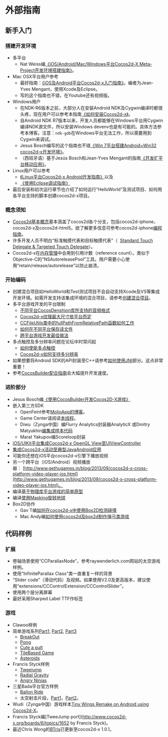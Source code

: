 # 外部指南

## 新手入门
### 搭建开发环境

- 多平台
	- Nat Weiss编[《iOS/Android/Mac/Windows平台Cocos2d-X Meta-Project开发环境搭建指南》](http://paralaxer.com/cocos2d-x-project-setup/)。
- Mac OSX平台用户参考
	- 最好指南：[《iOS及Android平台Cocos2d-x入门指南》](http://www.raywenderlich.com/11283/cocos2d-x-for-ios-and-android-getting-started)。编者为Jean-Yves Mengant，使用Xcode及Eclipse。
	- 写的这个指南也不错，在Youtube还有视频版。
- Windows用户
	- 在NDK-R6版本之前，大部分人在安装Android NDK及Cygwin编译时都很头疼，现在用户可以参考本指南[《如何安装Cocos2d-x》](http://www.multigesture.net/articles/how-to-setup-cocos2d-x-windows-and-android/)。
	- 自Android NDK R7版本以来，开发人员都能够在Windows平台用Cygwin编译NDK源文件，所以安装Windows devenv也是有可能的。具体方法参考本博客。注意：`ndk-gdb`在Windows平台无法工作，所以需要用到Cygwin来调试。
	- Jesus Bosch编写的这个指南也不错[《Win 7平台搭建Android+Win32 cocos2d-x开发环境》](http://www.jesusbosch.com/2012/06/how-to-set-up-android-and-win32-cocos2d.html)。
	- （西班牙语）基于Jesús Bosch和Jean-Yves Mengant的指南[《开发扩平台移动应用》](http://www.maestrosdelweb.com/editorial/cocos2d-x-desarrollo-de-aplicaciones-moviles-multiplataforma/)。
- Linux用户可以参考
	- [《Linux平台Cocos2d-x Android开发指南》](http://blog.plicatibu.com/developing-with-cocos2d-x-for-android-on-linux/)以及
	- [《使用Eclipse调试指南》](http://blog.plicatibu.com/how-to-debug-cocos2d-x-and-java-code-using-eclipse/)
- 最后安装和初次运行章节也介绍了如何运行“HelloWorld”及测试项目、如何用各平台支持的脚本创建cocos2d-x项目。

### 概念须知

- [Cocos2d基本概念](http://www.cocos2d-iphone.org/wiki/doku.php/prog_guide:basic_concepts)基本涵盖了cocos2d各个分支，包括cocos2d-iphone、cocos2d-x及cocos2d-html5。欲了解更多信息可参考cocos2d-iphone[编程指南](http://www.cocos2d-iphone.org/wiki/doku.php/prog_guide:index)。
- 许多开发人员不明白“标准触摸代表和目标触摸代表”（  [Standard Touch Delegate & Targeted Touch Delegate](http://www.cocos2d-iphone.org/wiki/doku.php/tips:touchdelegates?s[]=touch&s[]=delegate)）。
- Cocos2d-x在[内存管理](http://)中会用到引用计数（reference count）。类似于Objective-C的“NSAutoreleasePool”工具。用户需要小心使用“retain/release/autorelease”以防止崩溃。

### 开始编码

- 创建混合项目如HelloWorld和Test测试项目不会自动支持Xcode及VS等集成开发环境。如需开发支持该集成环境的混合项目，请参考[创建混合项目](http://)。
- 多平台游戏开发的平台限制
	- [不同平台CocosDenshion库所支持的音频格式](http://)
	- [Cocos2d-x纹理最大尺寸依平台而定](http://)
	- [CCFileUtils类中的fullPathFromRelativePath函数如何工作](http://)
	- [如何在不同平台保存读文件](http://)
	- [跨平台游戏开发最佳做法](http://)
- 多点触控及多分辨率问题在论坛中时常问起
	- [如何使能多点触控](http://)
	- [Cocos2d-x如何支持多分辨率](http://)
- 如果想要将Android SDK的API封装至C++请参考[如何使用JNI](http://)部分。这点非常重要！
- 参考[CocosBuilder配合指南](http://)会大幅提升开发速度。

### 进阶部分

- Jesus Bosch编[《使用CocosBuilder开发Cocos2D-X游戏》](http://www.plungeinteractive.com/)
- 嵌入第三方SDK
	- OpenFeint参考[MolioApp的博客](http://blog.molioapp.com/2011/11/openfeint-and-admob-integrated-with.html)。
	- Game Center请阅读[本线程](http://www.cocos2d-x.org/forums/6/topics/6891)。
	- Diwu（Zynga中国）编Flurry Analytics封装器AnalyticX 或Dmitry Matyukhin[编集成样本代码](http://www.cocos2d-x.org/forums/6/topics/8518)
	- Marat Yakupov编Scoreloop封装
- [iOS/UIKit平台集成Cocos2d-x OpenGL View至UIViewController](http://jpsarda.tumblr.com/post/24983791554/mixing-cocos2d-x-uikit)
- [集成Cocos2d-x活动至典型JavaAndroid应用](http://jpsarda.tumblr.com/post/26000816688/integrate-cocos2d-x-c-into-an-android-application)
- 可能你还想在iOS平台cocos2d-x引擎下播放视频
- 另一个跨平台（iOS/Android）视频播放器： [http://www.gethugames.in/blog/2013/09/cocos2d-x-cross-platform-video-player-ios.html](http://www.gethugames.in/blog/2013/09/cocos2d-x-cross-platform-video-player-ios.html)。
- 编译[基于物理库平台游戏的简单原型](http://www.gethugames.in/blog/2013/02/cocos2d-x-platformer-physics-tutorial.html)
- 编译[使用Masking旋转地球](http://www.gethugames.in/blog/2013/03/spinning-globe-by-masking-technique.html)
- Box2D协作
	- Gav T编[如何在cocos2d-x中使用Box2D检测碰撞](http://www.gmtdev.com/blog/2011/08/19/how-to-use-box2d-for-just-collision-detection-with-cocos2d-x/)
	- Mac Andy编[如何使用cocos2d及box2d制作弹弓类游戏](http://www.cocos2d-x.org/forums/6/topics/4391)

## 代码样例
### 扩展

- 卷轴场景使用“CCParallaxNode”，参考raywenderlich.com网站的太空游戏样例。
- 使用“InfiniteParallax Class”类一直重复一样的背景
- “Slider code”（滑动代码）及视频。如果使用V2.0及更高版本，建议使用“extensions/CCControlExtension/CCControlSlider”。
- 使用两个层分离屏幕
- 最好采用Sharped Label TTF作标签

### 游戏

- Clawoo样例
- 简单游戏系列[Part1](https://github.com/clawoo/SimpleGameCocos2D-x), [Part2](https://github.com/clawoo/SimpleGamePart2Cocos2D-x), [Part3](https://github.com/clawoo/SimpleGamePart3Cocos2D-x)
    -   [BreakOut](https://github.com/clawoo/BreakoutCocos2D-x)
    -   [Pong](https://github.com/clawoo/PongCocos2D-x)
    -   [Cute a pult](https://github.com/clawoo/CuteAPultCocos2D-x)
    -   [TileBased Game](https://github.com/clawoo/TileBasedGameCocos2D-x)
    -   [Asteroids](https://github.com/clawoo/AsteroidsCocos2D-x)
- Francis Styck样例
    -   [Tweejump](http://blog.neonchalk.com/?p=23)
    -   [Radial Gravity](http://blog.neonchalk.com/?p=26)
    -   [Angry Ninjas](http://blog.neonchalk.com/?p=72)
- 三星Bada平台官方样例
	- [Ballon Ride](http://developer.bada.com/library/BalloonRide)
	- 太空射击片段，[Part1](http://developer.bada.com/library/Space-Shooter-Episode-I-How-to-start-development-with-Cocos2d-x)，[Part2](http://developer.bada.com/library/Space-Shooter-Episode-II-How-to-move-things)。
- Wudi（Zynga中国）游戏样本[Tiny Wings Remake on Android using Cocos2d-X](https://github.com/diwu/Tiny-Wings-Remake-on-Android)。
- Francis Styck编[TweeJump port](http://www.cocos2d-x.org/boards/6/topics/1652 by Francis Styck)。
- 最近Chris Wong的[BTris](http://www.cocos2d-x.org/boards/6/topics/322)已更新至cocos2d-x 1.0.1。